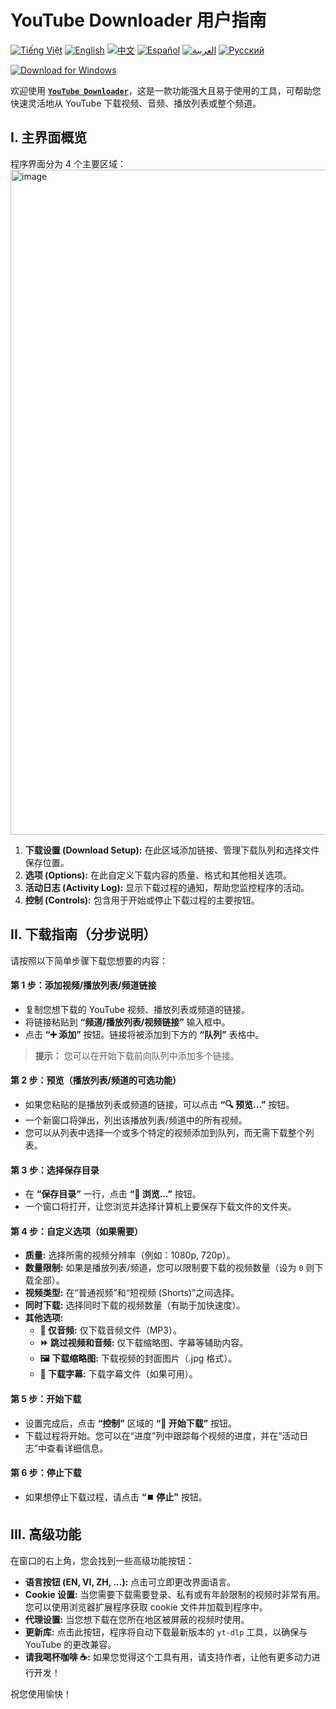 # YouTube Downloader 用户指南
[![Tiếng Việt](https://img.shields.io/badge/Tiếng%20Việt-green)](README_vi.md) [![English](https://img.shields.io/badge/English-blue)](README.md) [![中文](https://img.shields.io/badge/中文-red)](README_zh.md) [![Español](https://img.shields.io/badge/Español-orange)](README_es.md) [![العربية](https://img.shields.io/badge/العربية-grey)](README_ar.md) [![Русский](https://img.shields.io/badge/Русский-yellow)](README_ru.md)

[![Download for Windows](https://img.shields.io/badge/Download%20for%20Windows-%F0%9F%92%BB-blue?style=for-the-badge)](https://github.com/duckmartians/YouTube_Downloader/releases/latest)

欢迎使用 [**`YouTube Downloader`**](https://github.com/duckmartians/YouTube_Downloader/releases/)，这是一款功能强大且易于使用的工具，可帮助您快速灵活地从 YouTube 下载视频、音频、播放列表或整个频道。

## **I. 主界面概览**

程序界面分为 4 个主要区域：
<img width="1813" height="1064" alt="image" src="https://github.com/user-attachments/assets/d6bfdea1-9e21-4a47-854e-fe9b39d78d63" />

1. **下载设置 (Download Setup):** 在此区域添加链接、管理下载队列和选择文件保存位置。
2. **选项 (Options):** 在此自定义下载内容的质量、格式和其他相关选项。
3. **活动日志 (Activity Log):** 显示下载过程的通知，帮助您监控程序的活动。
4. **控制 (Controls):** 包含用于开始或停止下载过程的主要按钮。

## **II. 下载指南（分步说明）**

请按照以下简单步骤下载您想要的内容：

#### **第 1 步：添加视频/播放列表/频道链接**
* 复制您想下载的 YouTube 视频、播放列表或频道的链接。
* 将链接粘贴到 **“频道/播放列表/视频链接”** 输入框中。
* 点击 **“➕ 添加”** 按钮。链接将被添加到下方的 **“队列”** 表格中。
> **提示：** 您可以在开始下载前向队列中添加多个链接。

#### **第 2 步：预览（播放列表/频道的可选功能）**
* 如果您粘贴的是播放列表或频道的链接，可以点击 **“🔍 预览...”** 按钮。
* 一个新窗口将弹出，列出该播放列表/频道中的所有视频。
* 您可以从列表中选择一个或多个特定的视频添加到队列，而无需下载整个列表。

#### **第 3 步：选择保存目录**
* 在 **“保存目录”** 一行，点击 **“📂 浏览...”** 按钮。
* 一个窗口将打开，让您浏览并选择计算机上要保存下载文件的文件夹。

#### **第 4 步：自定义选项（如果需要）**
* **质量:** 选择所需的视频分辨率（例如：1080p, 720p）。
* **数量限制:** 如果是播放列表/频道，您可以限制要下载的视频数量（设为 `0` 则下载全部）。
* **视频类型:** 在“普通视频”和“短视频 (Shorts)”之间选择。
* **同时下载:** 选择同时下载的视频数量（有助于加快速度）。
* **其他选项:**
  * **🎵 仅音频:** 仅下载音频文件（MP3）。
  * **⏩ 跳过视频和音频:** 仅下载缩略图、字幕等辅助内容。
  * **🖼️ 下载缩略图:** 下载视频的封面图片（.jpg 格式）。
  * **📝 下载字幕:** 下载字幕文件（如果可用）。

#### **第 5 步：开始下载**
* 设置完成后，点击 **“控制”** 区域的 **“🚀 开始下载”** 按钮。
* 下载过程将开始。您可以在“进度”列中跟踪每个视频的进度，并在“活动日志”中查看详细信息。

#### **第 6 步：停止下载**
* 如果想停止下载过程，请点击 **“⏹️ 停止”** 按钮。

## **III. 高级功能**

在窗口的右上角，您会找到一些高级功能按钮：
* **语言按钮 (EN, VI, ZH, ...):** 点击可立即更改界面语言。
* **Cookie 设置:** 当您需要下载需要登录、私有或有年龄限制的视频时非常有用。您可以使用浏览器扩展程序获取 cookie 文件并加载到程序中。
* **代理设置:** 当您想下载在您所在地区被屏蔽的视频时使用。
* **更新库:** 点击此按钮，程序将自动下载最新版本的 `yt-dlp` 工具，以确保与 YouTube 的更改兼容。
* **请我喝杯咖啡 ☕:** 如果您觉得这个工具有用，请支持作者，让他有更多动力进行开发！

祝您使用愉快！
